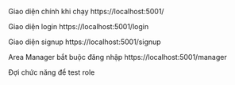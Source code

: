Giao diện chính khi chạy
https://localhost:5001/

Giao diện login
https://localhost:5001/login

Giao diện signup
https://localhost:5001/signup

Area Manager bắt buộc đăng nhập
https://localhost:5001/manager

Đợi chức năng để test role
